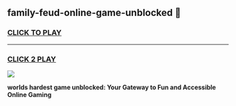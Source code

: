 
## family-feud-online-game-unblocked 👋
<h3>
<a href="https://premium.freeplayer.one?title=family-feud-online-game-unblocked&ref=14F">CLICK TO PLAY</a></h3>
<hr>

<h3>
<a href="https://premium.freeplayer.one?title=family-feud-online-game-unblocked&ref=14F">CLICK 2 PLAY</a>
  
</h3>

<a href="https://premium.freeplayer.one?title=family-feud-online-game-unblocked&ref=12F/"><img src="https://clearcache.store/games.png"></a>


**worlds hardest game unblocked: Your Gateway to Fun and Accessible Online Gaming**
